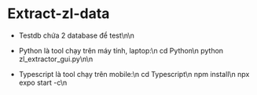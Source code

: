 # Extract-zl-data
- Testdb chứa 2 database để test\n\n

- Python là tool chạy trên máy tính, laptop:\n
    cd Python\n
    python zl_extractor_gui.py\n\n


- Typescript là tool chạy trên mobile:\n
    cd Typescript\n
    npm install\n
    npx expo start -c\n
